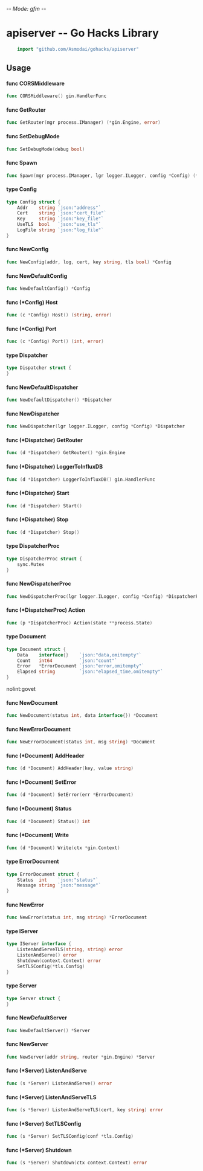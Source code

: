 -*- Mode: gfm -*-

# apiserver -- Go Hacks Library

```go
    import "github.com/Asmodai/gohacks/apiserver"
```

## Usage

#### func  CORSMiddleware

```go
func CORSMiddleware() gin.HandlerFunc
```

#### func  GetRouter

```go
func GetRouter(mgr process.IManager) (*gin.Engine, error)
```

#### func  SetDebugMode

```go
func SetDebugMode(debug bool)
```

#### func  Spawn

```go
func Spawn(mgr process.IManager, lgr logger.ILogger, config *Config) (*process.Process, error)
```

#### type Config

```go
type Config struct {
	Addr    string `json:"address"`
	Cert    string `json:"cert_file"`
	Key     string `json:"key_file"`
	UseTLS  bool   `json:"use_tls"`
	LogFile string `json:"log_file"`
}
```


#### func  NewConfig

```go
func NewConfig(addr, log, cert, key string, tls bool) *Config
```

#### func  NewDefaultConfig

```go
func NewDefaultConfig() *Config
```

#### func (*Config) Host

```go
func (c *Config) Host() (string, error)
```

#### func (*Config) Port

```go
func (c *Config) Port() (int, error)
```

#### type Dispatcher

```go
type Dispatcher struct {
}
```


#### func  NewDefaultDispatcher

```go
func NewDefaultDispatcher() *Dispatcher
```

#### func  NewDispatcher

```go
func NewDispatcher(lgr logger.ILogger, config *Config) *Dispatcher
```

#### func (*Dispatcher) GetRouter

```go
func (d *Dispatcher) GetRouter() *gin.Engine
```

#### func (*Dispatcher) LoggerToInfluxDB

```go
func (d *Dispatcher) LoggerToInfluxDB() gin.HandlerFunc
```

#### func (*Dispatcher) Start

```go
func (d *Dispatcher) Start()
```

#### func (*Dispatcher) Stop

```go
func (d *Dispatcher) Stop()
```

#### type DispatcherProc

```go
type DispatcherProc struct {
	sync.Mutex
}
```


#### func  NewDispatcherProc

```go
func NewDispatcherProc(lgr logger.ILogger, config *Config) *DispatcherProc
```

#### func (*DispatcherProc) Action

```go
func (p *DispatcherProc) Action(state **process.State)
```

#### type Document

```go
type Document struct {
	Data    interface{}    `json:"data,omitempty"`
	Count   int64          `json:"count"`
	Error   *ErrorDocument `json:"error,omitempty"`
	Elapsed string         `json:"elapsed_time,omitempty"`
}
```

nolint:govet

#### func  NewDocument

```go
func NewDocument(status int, data interface{}) *Document
```

#### func  NewErrorDocument

```go
func NewErrorDocument(status int, msg string) *Document
```

#### func (*Document) AddHeader

```go
func (d *Document) AddHeader(key, value string)
```

#### func (*Document) SetError

```go
func (d *Document) SetError(err *ErrorDocument)
```

#### func (*Document) Status

```go
func (d *Document) Status() int
```

#### func (*Document) Write

```go
func (d *Document) Write(ctx *gin.Context)
```

#### type ErrorDocument

```go
type ErrorDocument struct {
	Status  int    `json:"status"`
	Message string `json:"message"`
}
```


#### func  NewError

```go
func NewError(status int, msg string) *ErrorDocument
```

#### type IServer

```go
type IServer interface {
	ListenAndServeTLS(string, string) error
	ListenAndServe() error
	Shutdown(context.Context) error
	SetTLSConfig(*tls.Config)
}
```


#### type Server

```go
type Server struct {
}
```


#### func  NewDefaultServer

```go
func NewDefaultServer() *Server
```

#### func  NewServer

```go
func NewServer(addr string, router *gin.Engine) *Server
```

#### func (*Server) ListenAndServe

```go
func (s *Server) ListenAndServe() error
```

#### func (*Server) ListenAndServeTLS

```go
func (s *Server) ListenAndServeTLS(cert, key string) error
```

#### func (*Server) SetTLSConfig

```go
func (s *Server) SetTLSConfig(conf *tls.Config)
```

#### func (*Server) Shutdown

```go
func (s *Server) Shutdown(ctx context.Context) error
```
